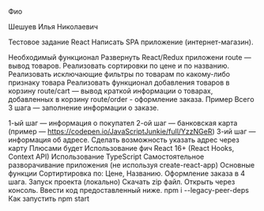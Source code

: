 
 Фио

Шешуев Илья Николаевич

Тестовое задание React
Написать SPA приложение (интернет-магазин).

Необходимый функционал
Развернуть React/Redux приложени
route — вывод товаров. Реализовать сортировки по цене и по названию.
Реализовать исключающие фильтры по товарам по какому-либо признаку товара
Реализовать функционал добавления товаров в корзину
route/cart — вывод краткой информации о товарах, добавленных в корзину
route/order - оформление заказа.
Пример
Всего 3 шага — заполнение информации о заказе.

1-ый шаг — информация о покупател
2-ой шаг — банковская карта (пример — https://codepen.io/JavaScriptJunkie/full/YzzNGeR)
3-ий шаг — информация об адресе. Сделать возможность указать адрес через карту
Плюсами будет
Использование фич React 16+ (React Hooks, Context API)
Использование TypeScript
Cамостоятельное разворачивание приложения (не используя create-react-app)
Основные функции
Сортиртировка по: Цене, Названию.
Оформление заказа в 4 шага.
Запуск проекта (локально)
Скачать zip файл.
Открыть через консоль.
Ввести код предоставленный ниже.
npm i --legacy-peer-deps
Как запустить
npm start
